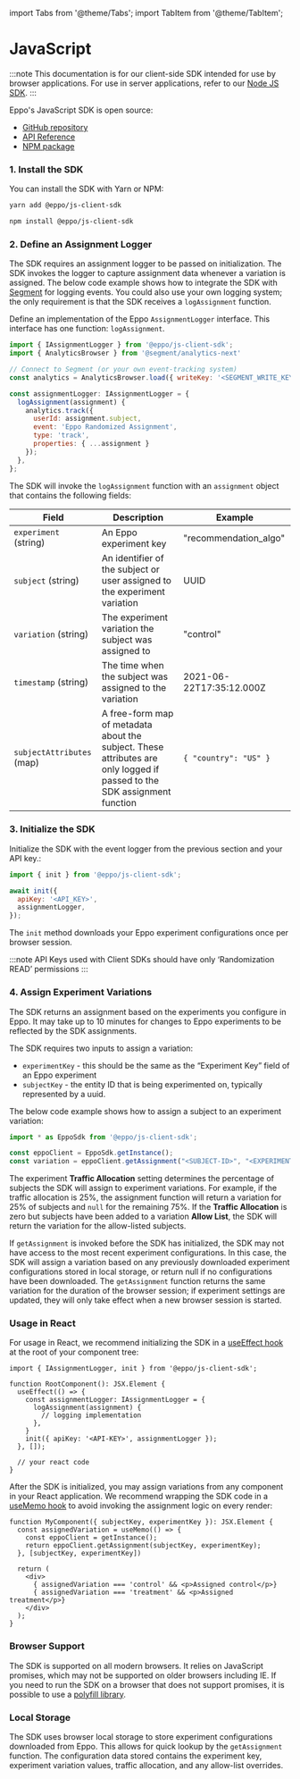import Tabs from '@theme/Tabs';
import TabItem from '@theme/TabItem';

# JavaScript

:::note
This documentation is for our client-side SDK intended for use by browser applications. For use in server applications, refer to our [Node JS SDK](../server-sdks/node.md).
:::

Eppo's JavaScript SDK is open source:
- [GitHub repository](https://github.com/Eppo-exp/js-client-sdk)
- [API Reference](https://eppo-exp.github.io/js-client-sdk/js-client-sdk.html)
- [NPM package](https://www.npmjs.com/package/@eppo/js-client-sdk)

### 1. Install the SDK
You can install the SDK with Yarn or NPM:

<Tabs>
<TabItem value="yarn" label="Yarn">

```bash
yarn add @eppo/js-client-sdk
```

</TabItem>


<TabItem value="npm" label="NPM">

```bash
npm install @eppo/js-client-sdk
```

</TabItem>
</Tabs>

### 2. Define an Assignment Logger

The SDK requires an assignment logger to be passed on initialization. The SDK invokes the logger to capture assignment data whenever a variation is assigned. The below code example shows how to integrate the SDK with [Segment](https://segment.com/docs/) for logging events. You could also use your own logging system; the only requirement is that the SDK receives a `logAssignment` function.

Define an implementation of the Eppo `AssignmentLogger` interface. This interface has one function: `logAssignment`.

```javascript
import { IAssignmentLogger } from '@eppo/js-client-sdk';
import { AnalyticsBrowser } from '@segment/analytics-next'

// Connect to Segment (or your own event-tracking system)
const analytics = AnalyticsBrowser.load({ writeKey: '<SEGMENT_WRITE_KEY>' })

const assignmentLogger: IAssignmentLogger = {
  logAssignment(assignment) {
    analytics.track({
      userId: assignment.subject,
      event: 'Eppo Randomized Assignment',
      type: 'track',
      properties: { ...assignment }
    });
  },
};
```

The SDK will invoke the `logAssignment` function with an `assignment` object that contains the following fields:

| Field | Description | Example |
| --------- | ------- | ---------- |
| `experiment` (string) | An Eppo experiment key | "recommendation_algo" |
| `subject` (string) | An identifier of the subject or user assigned to the experiment variation | UUID |
| `variation` (string) | The experiment variation the subject was assigned to | "control" |
| `timestamp` (string) | The time when the subject was assigned to the variation | 2021-06-22T17:35:12.000Z |
| `subjectAttributes` (map) | A free-form map of metadata about the subject. These attributes are only logged if passed to the SDK assignment function | `{ "country": "US" }` |

### 3. Initialize the SDK

Initialize the SDK with the event logger from the previous section and your API key.:

```javascript
import { init } from '@eppo/js-client-sdk';

await init({
  apiKey: '<API_KEY>',
  assignmentLogger,
});
```

The `init` method downloads your Eppo experiment configurations once per browser session.

:::note
API Keys used with Client SDKs should have only ‘Randomization READ’ permissions
:::

### 4. Assign Experiment Variations 
The SDK returns an assignment based on the experiments you configure in Eppo. It may take up to 10 minutes for changes to Eppo experiments to be reflected by the SDK assignments.

The SDK requires two inputs to assign a variation:
- `experimentKey` - this should be the same as the “Experiment Key” field of an Eppo experiment
- `subjectKey` - the entity ID that is being experimented on, typically represented by a uuid.

The below code example shows how to assign a subject to an experiment variation:

```javascript
import * as EppoSdk from '@eppo/js-client-sdk';

const eppoClient = EppoSdk.getInstance();
const variation = eppoClient.getAssignment("<SUBJECT-ID>", "<EXPERIMENT-KEY>");
```

The experiment **Traffic Allocation** setting determines the percentage of subjects the SDK will assign to experiment variations. For example, if the traffic allocation is 25%, the assignment function will return a variation for 25% of subjects and `null` for the remaining 75%. If the **Traffic Allocation** is zero but subjects have been added to a variation **Allow List**, the SDK will return the variation for the allow-listed subjects.

If `getAssignment` is invoked before the SDK has initialized, the SDK may not have access to the most recent experiment configurations. In this case, the SDK will assign a variation based on any previously downloaded experiment configurations stored in local storage, or return null if no configurations have been downloaded. The `getAssignment` function returns the same variation for the duration of the browser session; if experiment settings are updated, they will only take effect when a new browser session is started.

### Usage in React

For usage in React, we recommend initializing the SDK in a [useEffect hook](https://reactjs.org/docs/hooks-effect.html) at the root of your component tree:

```tsx
import { IAssignmentLogger, init } from '@eppo/js-client-sdk';

function RootComponent(): JSX.Element {
  useEffect(() => {
    const assignmentLogger: IAssignmentLogger = {
      logAssignment(assignment) {
        // logging implementation
      },
    }
    init({ apiKey: '<API-KEY>', assignmentLogger });
  }, []);

  // your react code
}
```

After the SDK is initialized, you may assign variations from any component in your React application. We recommend wrapping the SDK code in a [useMemo hook](https://reactjs.org/docs/hooks-reference.html#usememo) to avoid invoking the assignment logic on every render:

```tsx
function MyComponent({ subjectKey, experimentKey }): JSX.Element {
  const assignedVariation = useMemo(() => {
    const eppoClient = getInstance();
    return eppoClient.getAssignment(subjectKey, experimentKey);
  }, [subjectKey, experimentKey])

  return (
    <div>
      { assignedVariation === 'control' && <p>Assigned control</p>}
      { assignedVariation === 'treatment' && <p>Assigned treatment</p>}
    </div>
  );
}
```

### Browser Support

The SDK is supported on all modern browsers. It relies on JavaScript promises, which may not be supported on older browsers including IE. If you need to run the SDK on a browser that does not support promises, it is possible to use a [polyfill library](https://www.npmjs.com/package/promise-polyfill).

### Local Storage

The SDK uses browser local storage to store experiment configurations downloaded from Eppo. This allows for quick lookup by the `getAssignment` function. The configuration data stored contains the experiment key, experiment variation values, traffic allocation, and any allow-list overrides.
